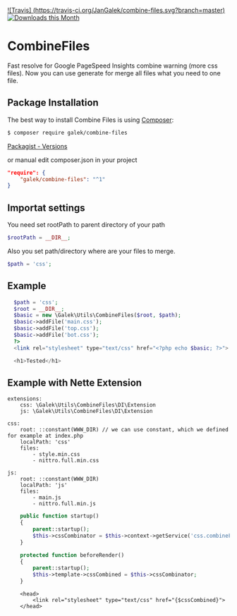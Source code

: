 [![Travis] (https://travis-ci.org/JanGalek/combine-files.svg?branch=master)](https://travis-ci.org/JanGalek/combine-files)
[![Downloads this Month](https://img.shields.io/packagist/dm/galek/combine-files.svg)](https://packagist.org/packages/galek/combine-files)

# CombineFiles
Fast resolve for Google PageSpeed Insights combine warning (more css files). Now you can use generate for merge all files what you need to one file.

Package Installation
-------------------

The best way to install Combine Files is using [Composer](http://getcomposer.org/):

```sh
$ composer require galek/combine-files
```

[Packagist - Versions](https://packagist.org/packages/galek/combine-files)

or manual edit composer.json in your project

```json
"require": {
    "galek/combine-files": "^1"
}
```

## Importat settings
You need set rootPath to parent directory of your path
```php
$rootPath = __DIR__;
```

Also you set path/directory where are your files to merge.
```php
$path = 'css';
```

## Example
```php
  $path = 'css';
  $root = __DIR__;
  $basic = new \Galek\Utils\CombineFiles($root, $path);
  $basic->addFile('main.css');
  $basic->addFile('top.css');
  $basic->addFile('bot.css');
  ?>
  <link rel="stylesheet" type="text/css" href="<?php echo $basic; ?>">

  <h1>Tested</h1>
```

## Example with Nette Extension
```neon
extensions:
	css: \Galek\Utils\CombineFiles\DI\Extension
	js: \Galek\Utils\CombineFiles\DI\Extension

css:
	root: ::constant(WWW_DIR) // we can use constant, which we defined for example at index.php
	localPath: 'css'
	files:
		- style.min.css
		- nittro.full.min.css

js:
	root: ::constant(WWW_DIR)
	localPath: 'js'
	files:
		- main.js
		- nittro.full.min.js
```

```php
    public function startup()
    {
        parent::startup();
        $this->cssCombinator = $this->context->getService('css.combineFiles');
    }

    protected function beforeRender()
    {
        parent::startup();
        $this->template->cssCombined = $this->cssCombinator;
    }
```

```latte
    <head>
        <link rel="stylesheet" type="text/css" href="{$cssCombined}">
    </head>
```
